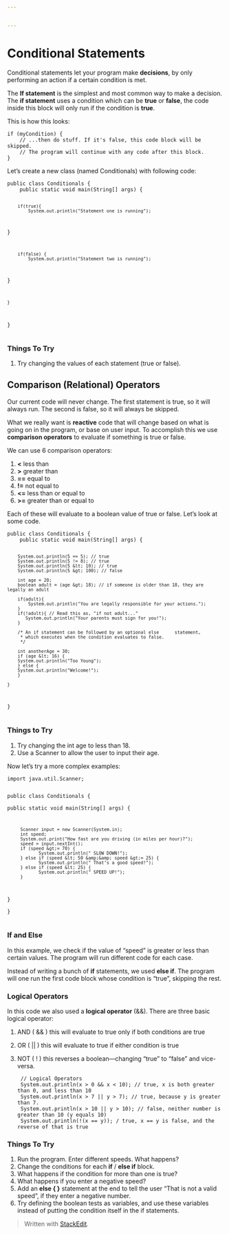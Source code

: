 ```yaml
---


---
```


<h1 id="conditional-statements">Conditional Statements</h1>
<p>Conditional statements let your program make <strong>decisions</strong>, by only performing an action if a certain condition is met.</p>
<p>The <strong>If statement</strong> is the simplest and most common way to make a decision. The <strong>if statement</strong> uses a condition which can be <strong>true</strong> or <strong>false</strong>, the code inside this block will only run if the condition is <strong>true</strong>.</p>
<p>This is how this looks:</p>
<pre><code>if (myCondition) {
	// ...then do stuff. If it's false, this code block will be skipped.
	// The program will continue with any code after this block.
}
</code></pre>
<p>Let’s create a new class (named Conditionals) with following code:</p>
<pre><code>public class Conditionals {  
    public static void main(String[] args) {  
  
        if(true){  
            System.out.println("Statement one is running");  
  }  
          
        if(false) {  
            System.out.println("Statement two is running");  
  }  
          
    }  
      
}
</code></pre>
<h3 id="things-to-try">Things To Try</h3>
<ol>
<li>Try changing the values of each statement (true or false).</li>
</ol>
<h2 id="comparison-relational-operators">Comparison (Relational) Operators</h2>
<p>Our current code will never change. The first statement is true, so it will always run. The second is false, so it will always be skipped.</p>
<p>What we really want is <strong>reactive</strong> code that will change based on what is going on in the program, or base on user input. To accomplish this we use <strong>comparison operators</strong> to evaluate if something is true or false.</p>
<p>We can use 6 comparison operators:</p>
<ol>
<li><strong>&lt;</strong> less than</li>
<li><strong>&gt;</strong> greater than</li>
<li><strong>==</strong> equal to</li>
<li><strong>!=</strong> not equal to</li>
<li><strong>&lt;=</strong> less than or equal to</li>
<li><strong>&gt;=</strong> greater than or equal to</li>
</ol>
<p>Each of these will evaluate to a boolean value of true or false. Let’s look at some code.</p>
<pre><code>public class Conditionals {
    public static void main(String[] args) {

        System.out.println(5 == 5); // true
        System.out.println(5 != 8); // true
        System.out.println(5 &lt; 10); // true
        System.out.println(5 &gt; 100); // false
	    
	    int age = 20;  
	    boolean adult = (age &gt; 18); // if someone is older than 18, they are legally an adult  
  
	    if(adult){  
	        System.out.println("You are legally responsible for your actions.");  
	    }
	    if(!adult){ // Read this as, "if not adult..."
		   System.out.println("Your parents must sign for you!");    
	    }
		
		/* An if statement can be followed by an optional else 		statement, 
		 * which executes when the condition evaluates to false.
		 */    

        int anotherAge = 30; 
	    if (age &lt; 16) {  
	    System.out.println("Too Young");  
	    } else {  
	    System.out.println("Welcome!");  
	    }  

    }
}
</code></pre>
<h3 id="things-to-try-1">Things to Try</h3>
<ol>
<li>Try changing the int age to less than 18.</li>
<li>Use a Scanner to allow the user to input their age.</li>
</ol>
<p>Now let’s try a more complex examples:</p>
<pre><code>import java.util.Scanner;  
  
public class Conditionals {  
    public static void main(String[] args) {  
     
         Scanner input = new Scanner(System.in);  
	     int speed;  
	     System.out.print("How fast are you driving (in miles per hour)?");  
	     speed = input.nextInt();  
	     if (speed &gt;= 70) {  
                System.out.println(" SLOW DOWN!");  
	     } else if (speed &lt; 50 &amp;&amp; speed &gt;= 25) {  
                System.out.println(" That’s a good speed!");  
	     } else if (speed &lt; 25) {  
                System.out.println(" SPEED UP!");  
	     }  
   }  
}
</code></pre>
<h3 id="if-and-else">If and Else</h3>
<p>In this example, we check if the value of “speed” is greater or less than certain values. The program will run different code for each case.</p>
<p>Instead of writing a bunch of <strong>if</strong> statements, we used <strong>else if</strong>. The program will one run the first code block whose condition is “true”, skipping the rest.</p>
<h3 id="logical-operators">Logical Operators</h3>
<p>In this code we also used a <strong>logical operator</strong> (&amp;&amp;). There are three basic logical operator:</p>
<ol>
<li>
<p>AND ( &amp;&amp; ) this will evaluate to true only if both conditions are true</p>
</li>
<li>
<p>OR ( || ) this will evaluate to true if either condition is true</p>
</li>
<li>
<p>NOT ( ! ) this reverses a boolean—changing “true” to “false” and vice-versa.</p>
<pre><code> // Logical Operators  
 System.out.println(x &gt; 0 &amp;&amp; x &lt; 10); // true, x is both greater than 0, and less than 10  
 System.out.println(x &gt; 7 || y &gt; 7); // true, because y is greater than 7.  
 System.out.println(x &gt; 10 || y &gt; 10); // false, neither number is greater than 10 (y equals 10)  
 System.out.println(!(x == y)); / true, x == y is false, and the reverse of that is true
</code></pre>
</li>
</ol>
<h3 id="things-to-try-2">Things To Try</h3>
<ol>
<li>Run the program. Enter different speeds. What happens?</li>
<li>Change the conditions for each <strong>if</strong> / <strong>else if</strong> block.</li>
<li>What happens if the condition for more than one is true?</li>
<li>What happens if you enter a negative speed?</li>
<li>Add an <strong>else { }</strong> statement at the end to tell the user “That is not a valid speed”, if they enter a negative number.</li>
<li>Try defining the boolean tests as variables, and use these variables instead of putting the condition itself in the if statements.</li>
</ol>
<blockquote>
<p>Written with <a href="https://stackedit.io/">StackEdit</a>.</p>
</blockquote>

